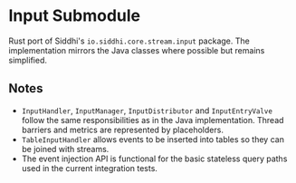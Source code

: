 # Input Submodule

Rust port of Siddhi's `io.siddhi.core.stream.input` package.  The
implementation mirrors the Java classes where possible but remains
simplified.

## Notes

* `InputHandler`, `InputManager`, `InputDistributor` and
  `InputEntryValve` follow the same responsibilities as in the Java
  implementation.  Thread barriers and metrics are represented by
  placeholders.
* `TableInputHandler` allows events to be inserted into tables so they can be
  joined with streams.
* The event injection API is functional for the basic stateless query
  paths used in the current integration tests.

